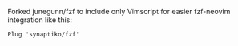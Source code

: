 Forked junegunn/fzf to include only Vimscript for easier fzf-neovim integration like this:

```vim
Plug 'synaptiko/fzf'
```
